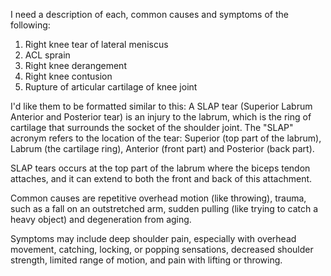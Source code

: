 I need a description of each, common causes and symptoms of the following:
1. Right knee tear of lateral meniscus
2. ACL sprain
3. Right knee derangement
4. Right knee contusion
5. Rupture of articular cartilage of knee joint


I'd like them to be formatted similar to this:
A SLAP tear (Superior Labrum Anterior and Posterior tear) is an injury to the labrum, which is the ring of cartilage that surrounds the socket of the shoulder joint. The "SLAP" acronym refers to the location of the tear: Superior (top part of the labrum), Labrum (the cartilage ring), Anterior (front part) and Posterior (back part).

SLAP tears occurs at the top part of the labrum where the biceps tendon attaches, and it can extend to both the front and back of this attachment.

Common causes are repetitive overhead motion (like throwing), trauma, such as a fall on an outstretched arm, sudden pulling (like trying to catch a heavy object) and degeneration from aging.

Symptoms may include deep shoulder pain, especially with overhead movement, catching, locking, or popping sensations, decreased shoulder strength, limited range of motion, and pain with lifting or throwing.
